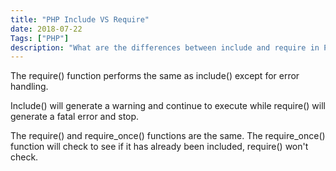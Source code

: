 ```yaml
---
title: "PHP Include VS Require"
date: 2018-07-22
Tags: ["PHP"]
description: "What are the differences between include and require in PHP"
---
```



The require() function performs the same as include() except for error handling.

Include() will generate a warning and continue to execute while require() will generate a fatal error and stop.

The require() and require_once() functions are the same. The require_once() function will check to see if it has already been included, require() won't check.